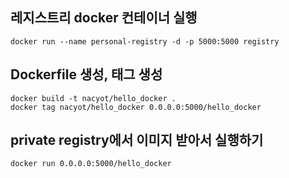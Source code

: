 
## 레지스트리 docker 컨테이너 실행
    docker run --name personal-registry -d -p 5000:5000 registry
  
## Dockerfile 생성, 태그 생성
    docker build -t nacyot/hello_docker .
    docker tag nacyot/hello_docker 0.0.0.0:5000/hello_docker

## private registry에서 이미지 받아서 실행하기
    docker run 0.0.0.0:5000/hello_docker
